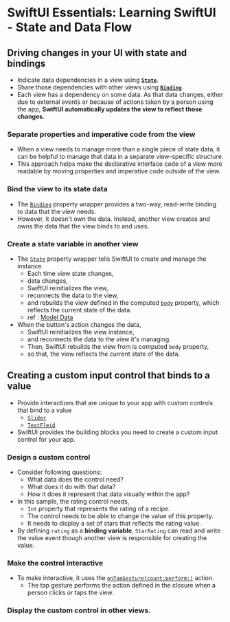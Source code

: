# SwiftUI Essentials: Learning SwiftUI - State and Data Flow

## Driving changes in your UI with state and bindings

- Indicate data dependencies in a view using [**`State`**](https://developer.apple.com/documentation/SwiftUI/State).
- Share those dependencies with other views using [**`Binding`**](https://developer.apple.com/documentation/SwiftUI/Binding).
- Each view has a dependency on some data. As that data changes, either due to external events or because of actions taken by a person using the app, **SwiftUI automatically updates the view to reflect those changes**.

### Separate properties and imperative code from the view

- When a view needs to manage more than a single piece of state data, it can be helpful to manage that data in a separate view-specific structure.
- This approach helps make the declarative interface code of a view more readable by moving properties and imperative code outside of the view.

### Bind the view to its state data

- The [`Binding`](https://developer.apple.com/documentation/SwiftUI/Binding) property wrapper provides a two-way, read-write binding to data that the view needs.
- However, it doesn't own the data. Instead, another view creates and owns the data that the view binds to and uses.

### Create a state variable in another view

- The [`State`](https://developer.apple.com/documentation/SwiftUI/State) property wrapper tells SwiftUI to create and manage the instance.
    - Each time view state changes,
    - data changes,
    - SwiftUI reinitializes the view, 
    - reconnects the data to the view,
    - and rebuilds the view defined in the computed [`body`](https://developer.apple.com/documentation/SwiftUI/View/body-swift.property) property, which reflects the current state of the data.
    - ref : [Model Data](https://developer.apple.com/documentation/SwiftUI/Model-data)
- When the button's action changes the data, 
    - SwiftUI reinitializes the view instance,
    - and reconnects the data to the view it's managing.
    - Then, SwiftUI rebuilds the view from is computed `body` property,
    - so that, the view reflects the current state of the data.

## Creating a custom input control that binds to a value

- Provide interactions that are unique to your app with custom controls that bind to a value
    - [`Slider`](https://developer.apple.com/documentation/SwiftUI/Slider)
    - [`TextFleid`](https://developer.apple.com/documentation/SwiftUI/TextField)
- SwiftUI provides the building blocks you need to create a custom input control for your app.

### Design a custom control

- Consider following questions:
    - What data does the control need?
    - What does it do with that data?
    - How it does it represent that data visually within the app?
- In this sample, the rating control needs,
    - `Int` property that represents the rating of a recipe.
    - The control needs to be able to change the value of this property.
    - It needs to display a set of stars that reflects the rating value.
- By defining `rating` as a **binding variable**, `StarRating` can read and write the value event though another view is responsible for creating the value.

### Make the control interactive

- To make interactive, it uses the [`onTapGesture(count:perform:)`](https://developer.apple.com/documentation/SwiftUI/View/onTapGesture(count:perform:)) action.
    - The tap gesture performs the action defined in the closure when a person clicks or taps the view.

### Display the custom control in other views.

    